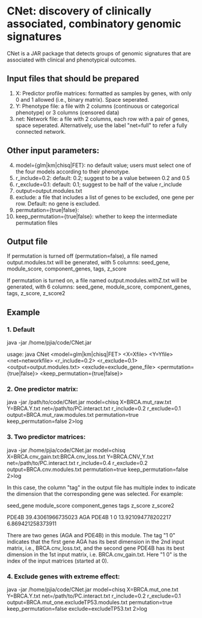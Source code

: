 # CNet: discovery of clinically associated, combinatory genomic signatures

CNet is a JAR package that detects groups of genomic signatures that are associated with clinical and phenotypical outcomes.

## Input files that should be prepared

1. X: Predictor profile matrices: formatted as samples by genes, with only 0 and 1 allowed (i.e., binary matrix). Space seperated. 
2. Y: Phenotype file: a file with 2 columns (continuous or categorical phenotype) or 3 columns (censored data)
3. net: Network file: a file with 2 columns, each row with a pair of genes, space seperated. Alternatively, use the label "net=full" to refer a fully connected network.

## Other input parameters:

4. model={glm|km|chisq|FET}: no default value; users must select one of the four models according to their phenotype.
5. r_include=0.2: default: 0.2; suggest to be a value between 0.2 and 0.5
6. r_exclude=0.1: default: 0.1; suggest to be half of the value r_include
7. output=output.modules.txt
8. exclude: a file that includes a list of genes to be excluded, one gene per row. Default: no gene is excluded.
9. permutation={true|false}:
10. keep_permutation={true|false}: whether to keep the intermediate permutation files

## Output file

If permutation is turned off (permutation=false), a file named output.modules.txt will be generated, with 5 columns: seed_gene, module_score, component_genes, tags, z_score

If permutation is turned on, a file named output.modules.withZ.txt will be generated, with 6 columns: seed_gene, module_score, component_genes, tags, z_score, z_score2

## Example
### 1. Default

java -jar /home/pjia/code/CNet.jar

usage: java CNet <model=glm|km|chisq|FET>
        <X=Xfile>
        <Y=Yfile>
        <net=networkfile>
        <r_include=0.2>
        <r_exclude=0.1>
        <output=output.modules.txt>
        <exclude=exclude_gene_file>
        <permutation={true|false}>
        <keep_permutation={true|false}>

### 2. One predictor matrix:

java -jar /path/to/code/CNet.jar model=chisq X=BRCA.mut_raw.txt Y=BRCA.Y.txt net=/path/to/PC.interact.txt r_include=0.2 r_exclude=0.1 output=BRCA.mut_raw.modules.txt permutation=true keep_permutation=false 2>log

### 3. Two predictor matrices:

java -jar /home/pjia/code/CNet.jar model=chisq X=BRCA.cnv_gain.txt:BRCA.cnv_loss.txt Y=BRCA.CNV_Y.txt net=/path/to/PC.interact.txt r_include=0.4 r_exclude=0.2 output=BRCA.cnv.modules.txt permutation=true keep_permutation=false 2>log
          
In this case, the column "tag" in the output file has multiple index to indicate the dimension that the corresponding gene was selected. For example:

seed_gene       module_score    component_genes tags    z_score z_score2

PDE4B   39.43061966735023       AGA PDE4B       1 0     13.921094778202217      6.869421258373911

There are two genes (AGA and PDE4B) in this module. The tag "1 0" indicates that the first gene AGA has its best dimension in the 2nd input matrix, i.e., BRCA.cnv_loss.txt, and the second gene PDE4B has its best dimension in the 1st input matrix, i.e. BRCA.cnv_gain.txt. Here "1 0" is the index of the input matrices (started at 0).

### 4. Exclude genes with extreme effect:
java -jar /home/pjia/code/CNet.jar model=chisq X=BRCA.mut_one.txt Y=BRCA.Y.txt net=/path/to/PC.interact.txt r_include=0.2 r_exclude=0.1 output=BRCA.mut_one.excludeTP53.modules.txt permutation=true keep_permutation=false exclude=excludeTP53.txt 2>log
 
